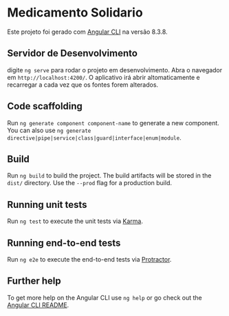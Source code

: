# Medicamento Solidario

Este projeto foi gerado com [Angular CLI](https://github.com/angular/angular-cli) na versão 
8.3.8.


## Servidor de Desenvolvimento

digite `ng serve` para rodar o projeto em desenvolvimento. Abra o navegador em `http://localhost:4200/`. O aplicativo irá abrir altomaticamente e recarregar a cada vez que os fontes forem alterados.

## Code scaffolding

Run `ng generate component component-name` to generate a new component. You can also use `ng generate directive|pipe|service|class|guard|interface|enum|module`.

## Build

Run `ng build` to build the project. The build artifacts will be stored in the `dist/` directory. Use the `--prod` flag for a production build.

## Running unit tests

Run `ng test` to execute the unit tests via [Karma](https://karma-runner.github.io).

## Running end-to-end tests

Run `ng e2e` to execute the end-to-end tests via [Protractor](http://www.protractortest.org/).

## Further help

To get more help on the Angular CLI use `ng help` or go check out the [Angular CLI README](https://github.com/angular/angular-cli/blob/master/README.md).
